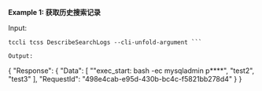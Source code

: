 **Example 1: 获取历史搜索记录**



Input: 

```
tccli tcss DescribeSearchLogs --cli-unfold-argument ```

Output: 
```
{
    "Response": {
        "Data": [
            "\"exec_start: bash -ec mysqladmin p****",
            "test2",
            "test3"
        ],
        "RequestId": "498e4cab-e95d-430b-bc4c-f5821bb278d4"
    }
}
```

